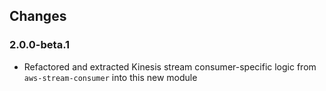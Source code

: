 ## Changes

### 2.0.0-beta.1
- Refactored and extracted Kinesis stream consumer-specific logic from `aws-stream-consumer` into this new module
